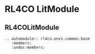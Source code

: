 # RL4CO LitModule


## RL4COLitModule

```{eval-rst}
.. automodule:: rl4co.envs.common.base
   :members:
   :undoc-members:
```
